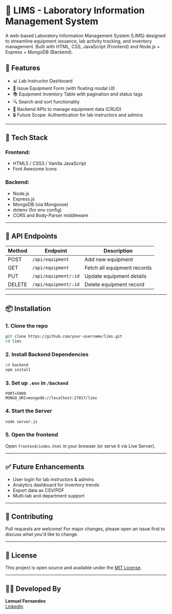 # 🧪 LIMS - Laboratory Information Management System

A web-based Laboratory Information Management System (LIMS) designed to streamline equipment issuance, lab activity tracking, and inventory management. Built with HTML, CSS, JavaScript (Frontend) and Node.js + Express + MongoDB (Backend).

## 🔧 Features

- 📊 Lab Instructor Dashboard  
- 🧾 Issue Equipment Form (with floating modal UI)  
- 📚 Equipment Inventory Table with pagination and status tags  
- 🔍 Search and sort functionality  
- 🧠 Backend APIs to manage equipment data (CRUD)  
- 🔒 Future Scope: Authentication for lab instructors and admins  

---

## 🚀 Tech Stack

### Frontend:
- HTML5 / CSS3 / Vanilla JavaScript  
- Font Awesome Icons  

### Backend:
- Node.js  
- Express.js  
- MongoDB (via Mongoose)  
- dotenv (for env config)  
- CORS and Body-Parser middleware  

---


## 🔌 API Endpoints

| Method | Endpoint              | Description                 |
|--------|-----------------------|-----------------------------|
| POST   | `/api/equipment`      | Add new equipment           |
| GET    | `/api/equipment`      | Fetch all equipment records |
| PUT    | `/api/equipment/:id`  | Update equipment details    |
| DELETE | `/api/equipment/:id`  | Delete equipment record     |

---

## 📦 Installation

### 1. Clone the repo
```bash
git clone https://github.com/your-username/lims.git
cd lims
```

### 2. Install Backend Dependencies
```bash
cd backend
npm install
```

### 3. Set up `.env` in `/backend`
```env
PORT=5000
MONGO_URI=mongodb://localhost:27017/lims
```

### 4. Start the Server
```bash
node server.js
```

### 5. Open the frontend
Open `frontend/index.html` in your browser (or serve it via Live Server).

---

## ✅ Future Enhancements

- User login for lab instructors & admins  
- Analytics dashboard for inventory trends  
- Export data as CSV/PDF  
- Multi-lab and department support  

---

## 🙌 Contributing

Pull requests are welcome! For major changes, please open an issue first to discuss what you'd like to change.

---

## 📄 License

This project is open source and available under the [MIT License](LICENSE).

---

## 👨‍💻 Developed By

**Lemuel Fernandes**  
[LinkedIn](https://www.linkedin.com/in/lemuel-fernandes)
